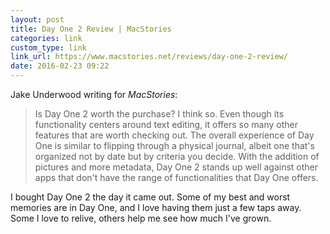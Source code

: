 ```yaml
---
layout: post
title: Day One 2 Review | MacStories
categories: link
custom_type: link
link_url: https://www.macstories.net/reviews/day-one-2-review/
date: 2016-02-23 09:22
---
```

Jake Underwood writing for *MacStories*:

> Is Day One 2 worth the purchase? I think so. Even though its functionality centers around text editing, it offers so many other features that are worth checking out. The overall experience of Day One is similar to flipping through a physical journal, albeit one that's organized not by date but by criteria you decide. With the addition of pictures and more metadata, Day One 2 stands up well against other apps that don't have the range of functionalities that Day One offers.

I bought Day One 2 the day it came out. Some of my best and worst memories are in Day One, and I love having them just a few taps away. Some I love to relive, others help me see how much I've grown.